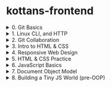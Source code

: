# kottans-frontend
<details>
  <summary>0. Git Basics</summary>
  <h2>Git Basics</h2>
  <ol>
    <li>Прослухано тижні 1 і 2 курсу 
      <a href='https://www.coursera.org/learn/introduction-git-github'>Introduction to Git and GitHub</a>
      <p>З гітом знайомий вже майже рік, була невелика практика на реальному проекті по автоматизації тестування та пару пет проектів з верстки. Спочатку чесно кажучи поставився скептично до цього завдання, адже гадав що доволі таки багато вже знаю і цього достатньо, але під час перегляду зрозумів скільки всього мені невідомо. Взагалі відео курс сподобався, хоча і приклади були на пайтон файлах, але це не завадило перейняти основний посил курсу. Під час перегляду нарешті зробив собі невелику шпаргалку в Notion по основним командам гіт.</p>
      <details>
        <summary>Week 1</summary>
        <img alt="screenshot week 1" src="https://user-images.githubusercontent.com/70880562/183628006-8e264404-e681-475d-b426-648b9395e8e9.png">
      </details>
      <details>
        <summary>Week 2</summary>
        <img alt="screenshot week 2" src="https://user-images.githubusercontent.com/70880562/183628379-425046ff-d3a7-4700-9545-dff57d08f784.png">
      </details>
    </li>
    <li>Пройдено наступні рівні тут
      <a href='https://learngitbranching.js.org/'>learngitbranching.js.org</a>
      <p>Данний тренажер класно допомогає візуалізувати роботу з репозиторіями. Не всі рівні вдалось пройти самостіно, в деяких прийшлось використовувати підказки. Також завдяки тренажеру доповнив свою шпаргалку по командам гіта.</p>
      <details>
        <summary>Основи: Introduction Sequence</summary>
        <img alt="Снимок экрана 2022-08-09 в 12 35 48" src="https://user-images.githubusercontent.com/70880562/183629077-361218ac-7675-4d8c-b778-cbf2d37edf03.png">
      </details>
      <details>
        <summary>Віддалені репозиторії: Push & Pull -- віддалені репозиторії в Git!</summary>
        <img alt="Снимок экрана 2022-08-09 в 12 35 56" src="https://user-images.githubusercontent.com/70880562/183629160-62ce70bd-457e-4a0c-b7dc-ee43e6ce0983.png">
      </details>
    </li>
  </ol>
</details>
<details>
  <summary>1. Linux CLI, and HTTP</summary>
  <h2>Linux CLI, and HTTP</h2>
  <ol>
    <li>Пройдено інтерактивний курс
      <a href='https://linuxsurvival.com/linux-tutorial-introduction/'>Linux Survival (4 modules)</a>
      <p>До цього був знайомий з деякими командами, але завжди хотів знати більше, всі команди виписав собі в конспект. Надіюсь використовувати частіше. Сам курс дуже доступний, все написано простою мовою, проходив на одному подиху.</p>
      <details>
        <summary>Screenshots</summary>
        <img alt="screenshot 1" src="https://user-images.githubusercontent.com/70880562/183732549-036cc67c-1d52-4228-a21e-47b055133887.png">
        <img alt="screenshot 2" src="https://user-images.githubusercontent.com/70880562/183732672-9fe14336-bce3-4d3a-9bba-e6be199b6ddd.png">
        <img alt="screenshot 3" src="https://user-images.githubusercontent.com/70880562/183732736-822cf44a-7ffa-4f4e-a185-0e4e3aa71146.png">
        <img alt="screenshot 4" src="https://user-images.githubusercontent.com/70880562/183732788-9d9496ed-7b56-440c-a212-1aeff51227b8.png">
    </li>
    <li>Прочитана стаття
      <a href='https://code.tutsplus.com/uk/tutorials/http-the-protocol-every-web-developer-must-know-part-1--net-31177'>HTTP: Протокол, який повинен розуміти кожний веб-розробник - Частина 1</a>
    </li>
    <li>Прочитана стаття
      <a href='https://code.tutsplus.com/uk/tutorials/http-the-protocol-every-web-developer-must-know-part-2--net-31155'>HTTP: Протокол, який повинен розуміти кожний веб-розробник - Частина 2</a>
    </li>
    <p>Це не перша моя зустріч з http проколами, але повторювати щось раніше вивчене завжди добре та корисно. Статті чітко пояснюють як відбувається передача інформації між клієнтом та сервером, описані основні поняття, методи взаємодії та формати повідомлень. Зберіг їх собі щоб при любій нагоді швидко знайти потрібну інформацію.</p>
  </ol>
</details>
<details>
  <summary>2. Git Collaboration</summary>
  <h2>Git Collaboration</h2>
  <ol>
    <li>Прослухано тижні 3 і 4 курсу 
      <a href='https://www.coursera.org/learn/introduction-git-github'>Introduction to Git and GitHub</a>
      <p>Ця частина курсу взагалі виявилась дуже цікавою та корисною. Ніколи не знав про fork, завжди тільки виникали питання, а як вносити зміни не до свого репо, багато разів чув від розробників фразу pull request і тільки здогадувався що це, тепер знаю. А взагалі відкрив очі на багато речей, які виконуются в моїй команді кожного дня.</p>
      <details>
        <summary>Week 3</summary>
        <img alt="screenshot week 3" src="https://user-images.githubusercontent.com/70880562/183933165-a843c97d-403d-4fff-8035-288b99444935.png">
      </details>
      <details>
        <summary>Week 4</summary>
        <img alt="screenshot week 4" src="https://user-images.githubusercontent.com/70880562/183933269-c93495dc-8794-4d3d-b641-297f7810c598.png">
      </details>
    </li>
    <li>Пройдено наступні рівні тут
      <a href='https://learngitbranching.js.org/'>learngitbranching.js.org</a>
      <p>Трошки захопився цим тренажером ще на першій частині курсо по гіту і пройшов всі рівні зрозу) Тому мій коментар можна гляну вище в частині Git Basics</p>
      <details>
        <summary>Основи: Introduction Sequence</summary>
        <img alt="Снимок экрана 2022-08-09 в 12 35 48" src="https://user-images.githubusercontent.com/70880562/183629077-361218ac-7675-4d8c-b778-cbf2d37edf03.png">
      </details>
      <details>
        <summary>Віддалені репозиторії: Push & Pull -- віддалені репозиторії в Git!</summary>
        <img alt="Снимок экрана 2022-08-09 в 12 35 56" src="https://user-images.githubusercontent.com/70880562/183629160-62ce70bd-457e-4a0c-b7dc-ee43e6ce0983.png">
      </details>
    </li>
  </ol>
</details>
<details>
  <summary>3. Intro to HTML & CSS</summary>
  <h2>Intro to HTML & CSS</h2>
  <ol>
    <li>Прослухано тижні 1 і 2 (до Introduction to Responsive Design) курсу
      <a href='https://www.coursera.org/learn/html-css-javascript-for-web-developers'>Intro to HTML & CSS</a>
      <p>Майже все з відео курсу вже знав до цього, але вважаю корисним було закріпити вже набутті знання</p>
      <details>
        <summary>Week 1</summary>
        <img alt="screenshot week 1" src="task_html_css_intro/Снимок экрана 2022-08-13 в 11.06.47.png">
      </details>
      <details>
        <summary>Week 2</summary>
        <img alt="screenshot week 2" src="task_html_css_intro/Снимок экрана 2022-08-13 в 11.07.01.png">
      </details>
    </li>
    <li>Пройдено інтерактивний курс
      <a href='https://www.codecademy.com/learn/learn-html'>Learn HTML(Eng)</a>
      <p>В основному скіпав теорію та переходив зразу до завдань. Дуже корисною виявилась частина з версткою форм, до цього моменту мало верстав саме форм, а тут закріпив зразу на практиці (10 з 10), ще й зробив собі невелику шпаргалку</p>
    </li>
    <li>Пройдено інтерактивний курс
      <a href='https://www.codecademy.com/learn/learn-css'>Learn CSS(Eng)</a>
      <p>Теж скіпав теорію і робив зразу практичні завдання, так як вся теорія вже мені знайома</p>
      <details>
        <summary>Screenshots</summary>
        <img alt="Снимок экрана 2022-08-09 в 12 35 48" src="task_html_css_intro/Снимок экрана 2022-08-11 в 22.34.46.png">
      </details>
    </li>
  </ol>
</details>
<details>
  <summary>4. Responsive Web Design</summary>
  <h2>Responsive Web Design</h2>
  <ol>
    <li>Прочитано статтю
      <a href='https://web.dev/i18n/en/responsive-web-design-basics/'>Responsive web design basics</a>
      <p>В принципі не новий матеріал, все мені знайомо</p>
    </li>
    <li>Переглянуто відео курс
      <a href='https://www.youtube.com/playlist?list=PLM6XATa8CAG5mPV60dMmjMRrHVW4LmV2x'>FLEXBOX. Вчимося верстати на флексах</a>
      <p>Тут мені трошки повезло і я швидше перейшов до наступного завдання, бо цей плейліст вже був переглянутий на моєму аккаунті ютуб</p>
      <details>
        <summary>Screenshot</summary>
        <img alt="Снимок экрана 2022-08-13 в 11.39.42" src="task_responsive_web_design/Снимок экрана 2022-08-13 в 11.39.42.png">
      </details>
    </li>
    <li>Пройдено гру
      <a href='https://flexboxfroggy.com/'>Flexbox Froggy - гра для закріплення</a>
      <p>Тут теж повезло, гру вже проходив) Взагалі дуже люблю такі методи вивчення нової інформації, швидше і краще запамʼятовується</p>
      <details>
        <summary>Screenshot</summary>
        <img alt="Снимок экрана 2022-08-09 в 12 35 48" src="task_responsive_web_design/Снимок экрана 2022-08-13 в 11.41.32.png">
      </details>
    </li>
    <li>Переглянуто відео курс
      <a href='https://www.youtube.com/playlist?list=PLM6XATa8CAG5pXQrW_kDaeZb_uIAMNZIm'>CSS Grid Layout</a>
      <p>Корисний плейліст плюс вже зроблена шпаргалка, автор добре пояснює з гарними прикладами. В мене вже була практика верстки на грідах і цей плейліст був частково переглянутий</p>
      <details>
        <summary>Screenshot</summary>
        <img alt="Снимок экрана 2022-08-13 в 11.39.42" src="task_responsive_web_design/Снимок экрана 2022-08-13 в 13.32.19.png">
      </details>
    </li>
    <li>Пройдено гру
      <a href='https://cssgridgarden.com/#ru'>Grid Garden - гра для закріплення</a>
      <p>А цю гру вже довелося проходити, труднощів не виникало, пройшов швидко</p>
      <details>
        <summary>Screenshot</summary>
        <img alt="Снимок экрана 2022-08-09 в 12 35 48" src="task_responsive_web_design/Снимок экрана 2022-08-13 в 14.25.45.png">
      </details>
    </li>
  </ol>
</details>
<details>
  <summary>5. HTML & CSS Practice</summary>
  <h2>HTML і CSS практика: Hooli-style Popup</h2>
  <ol>
    <li>Виконано <a href='https://github.com/kottans/frontend/blob/2022_UA/tasks/html-css-popup.md'>завдання</a>  по створенню popup з використанням тільки HTML and CSS</li>
    <a href='https://vladimirrutskiy.github.io/hooli-popup/'>DEMO</a>
  </ol>
</details>
<details>
  <summary>6. JavaScript Basics</summary>
  <h2>JavaScript Basics</h2>
  <ol>
    <li>Переглянуто відео курс
      <a href='https://www.coursera.org/learn/html-css-javascript-for-web-developers/home/week/4'>Introduction to JavaScript</a>
      <p>Майже вся інформація була вже знайома до цього</p>
      <details>
        <summary>Week 4</summary>
        <img alt="Снимок экрана 2022-08-19 в 16.39.33.png" src="task_js_basics/Снимок экрана 2022-08-19 в 16.39.33.png">
      </details>
    </li>
    <li>Завершено вправи FreeCodeCamp
      <ul>
        <li>
          <a href="https://www.freecodecamp.org/learn/javascript-algorithms-and-data-structures/basic-javascript/">Basic JavaScript</a>
          <details>
            <summary>Screenshot</summary>
            <img alt="Снимок экрана 2022-08-21 в 13.13.00.png" src="task_js_basics/Снимок экрана 2022-08-21 в 13.13.00.png">
          </details>
        </li>
        <li>
          <a href="https://www.freecodecamp.org/learn/javascript-algorithms-and-data-structures/es6/">ES6 Challenges</a>
          <details>
            <summary>Screenshot</summary>
            <img alt="Снимок экрана 2022-08-21 в 13.15.09.png" src="task_js_basics/Снимок экрана 2022-08-21 в 13.15.09.png">
          </details>
        </li>
        <li>
          <a href="https://www.freecodecamp.org/learn/javascript-algorithms-and-data-structures/basic-data-structures/">Basic Data Structures</a>
          <details>
            <summary>Screenshot</summary>
            <img alt="Снимок экрана 2022-08-21 в 13.16.36.png" src="task_js_basics/Снимок экрана 2022-08-21 в 13.16.36.png">
          </details>
        </li>
        <li>
          <a href="https://www.freecodecamp.org/learn/javascript-algorithms-and-data-structures/basic-algorithm-scripting/">Basic Algorithm Scripting</a>
          <details>
            <summary>Screenshot</summary>
            <img alt="Снимок экрана 2022-08-21 в 13.18.10.png" src="task_js_basics/Снимок экрана 2022-08-21 в 13.18.10.png">
          </details>
        </li>
        <li>
          <a href="https://www.freecodecamp.org/learn/javascript-algorithms-and-data-structures/functional-programming/">Functional Programming</a>
          <details>
            <summary>Screenshot</summary>
            <img alt="Снимок экрана 2022-08-21 в 13.19.23.png" src="task_js_basics/Снимок экрана 2022-08-21 в 13.19.23.png">
          </details>
        </li>
        <li>
          <a href="https://www.freecodecamp.org/learn/javascript-algorithms-and-data-structures/intermediate-algorithm-scripting/">Algorithm Scripting Challenges (Розвʼязано початкові 11 задач)</a>
          <details>
            <summary>Screenshot</summary>
            <img alt="Снимок экрана 2022-08-21 в 13.21.39.png" src="task_js_basics/Снимок экрана 2022-08-21 в 13.21.39.png">
          </details>
        </li>
      </ul>
      <p>Дуже крута платформа для вивчення програмування, не тільки JS. Сподобалось ломати голову над деякими завданнями і впадати в ейфорію по моменту їх вирішення. На початку все здавалось надто простим, а ось вже наприкінці змусило добре попрацювати. Задачі по методам масивів топ, давно так не ломав голову =) Думаю через деякий час повернутись до них, щоб ще раз перевірити і вдосконалити вивчене)</p>
  </ol>
</details>
<details>
  <summary>7. Document Object Model </summary>
  <h2>Document Object Model</h2>
  <ol>
    <li>Проглянуто розділ 
      <a href='https://www.coursera.org/learn/html-css-javascript-for-web-developers/home/week/5'> Document Object Model Manipulation</a>
      <details>
        <summary>Screenshot</summary>
        <img alt="Снимок экрана 2022-08-13 в 11.39.42" src="task_js_dom/Снимок экрана 2022-08-21 в 14.39.58.png">
      </details>
      <p>В принципі не новий матеріал, все мені знайомо</p>
    </li>
    <li>Виконані завдання 12...21
      <a href='https://www.freecodecamp.org/learn/javascript-algorithms-and-data-structures/intermediate-algorithm-scripting/'>freecodecamp Algorithm Scripting Challenges</a>
      <details>
        <summary>Screenshot</summary>
        <img alt="Снимок экрана 2022-08-13 в 11.39.42" src="task_js_dom/Снимок экрана 2022-08-21 в 14.45.39.png">
      </details>
      <p>Поки тяжко даються такі завдання без підказок, але я на шляху до цього, будемо вдосконалюватись =)</p>  
    </li>
    <li>Виконано практичне завдання: Впровадити інтерактивне side-menu без перезавантаження сторінки. Ви можете вибрати будь-яку тему: покемони, телефони, сторінки сайту aka about/prices/goal/etc.
      <a href='https://vladimirrutskiy.github.io/Arrays-methods-cheat-Sheet/'>DEMO</a>
      <p>Вирішив зробити собі шпаргалку по методам масивів, звичайно це виглядає більш як таби, тому що виявилось трохи забагато методів,які я хочу запамятати. Але реалізація, як і вказано в завданні, як сайд меню без перезавантаження сторінки. Коли починав робити було декілька ідей по реалізації, але здавалось що всі вони робочі тільки в мене в голові. Все ж таки швидко знайшов робочий варіант і закінчив проект. Вже який раз зрозумів, що кайфую від процесу розробки і не помічаю як летить час) Надіюсь частіше це згадувати в моменти апатії) </p>
    </li>
  </ol>
</details>
<details>
  <summary>8. Building a Tiny JS World (pre-OOP) </summary>
  <h2>Building a Tiny JS World</h2>
  <ol>
    <li>Створено a tiny JS world model, дотримуючись інструкцій
      <a href='https://github.com/OleksiyRudenko/a-tiny-JS-world'> тут</a>
      <p><a href='https://vladimirrutskiy.github.io/a-tiny-JS-world/'>DEMO</a></p>
    </li>
    
  </ol>
</details>